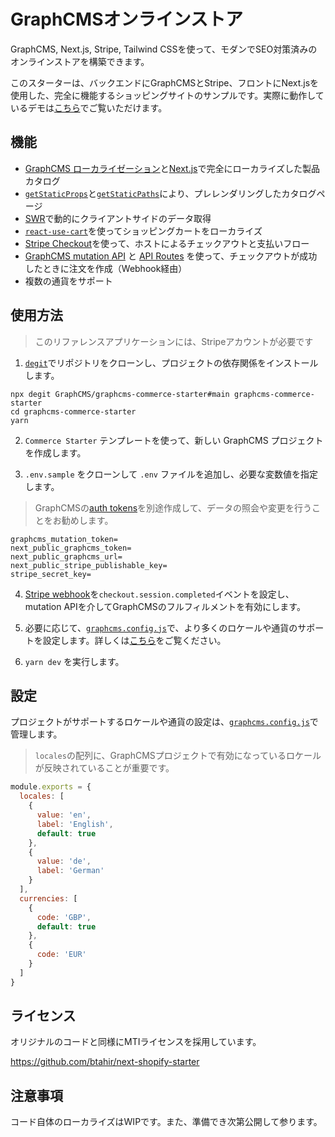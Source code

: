 # GraphCMSオンラインストア

GraphCMS, Next.js, Stripe, Tailwind CSSを使って、モダンでSEO対策済みのオンラインストアを構築できます。

このスターターは、バックエンドにGraphCMSとStripe、フロントにNext.jsを使用した、完全に機能するショッピングサイトのサンプルです。実際に動作しているデモは[こちら](https://commerce.withheadlesscms.com/)でご覧いただけます。

## 機能

- [GraphCMS ローカライゼーション](https://graphcms.com/content-localization)と[Next.js](https://nextjs.org/docs/advanced-features/i18n-routing)で完全にローカライズした製品カタログ
- [`getStaticProps`](https://nextjs.org/docs/basic-features/data-fetching#getstaticprops-static-generation)と[`getStaticPaths`](https://nextjs.org/docs/basic-features/data-fetching#getstaticpaths-static-generation)により、プレレンダリングしたカタログページ
- [SWR](https://swr.vercel.app)で動的にクライアントサイドのデータ取得
- [`react-use-cart`](https://github.com/notrab/react-use-cart)を使ってショッピングカートをローカライズ
- [Stripe Checkout](https://stripe.com/jp/docs/payments/checkout)を使って、ホストによるチェックアウトと支払いフロー
- [GraphCMS mutation API](https://graphcms.com/mutation-api) と [API Routes](https://nextjs.org/docs/api-routes/introduction) を使って、チェックアウトが成功したときに注文を作成（Webhook経由）
- 複数の通貨をサポート

## 使用方法

> このリファレンスアプリケーションには、Stripeアカウントが必要です

1. [`degit`](https://github.com/Rich-Harris/degit)でリポジトリをクローンし、プロジェクトの依存関係をインストールします。

```
npx degit GraphCMS/graphcms-commerce-starter#main graphcms-commerce-starter
cd graphcms-commerce-starter
yarn
```

2. `Commerce Starter` テンプレートを使って、新しい GraphCMS プロジェクトを作成します。

3. `.env.sample` をクローンして `.env` ファイルを追加し、必要な変数値を指定します。

> GraphCMSの[auth tokens](https://graphcms.com/docs/authorization#permanent-auth-tokens)を別途作成して、データの照会や変更を行うことをお勧めします。

```
graphcms_mutation_token=
next_public_graphcms_token=
next_public_graphcms_url=
next_public_stripe_publishable_key=
stripe_secret_key=
```

4. [Stripe webhook](https://stripe.com/docs/payments/handling-payment-events)を`checkout.session.completed`イベントを設定し、mutation APIを介してGraphCMSのフルフィルメントを有効にします。

5. 必要に応じて、[`graphcms.config.js`](graphcms.config.js)で、より多くのロケールや通貨のサポートを設定します。詳しくは[こちら](#設定)をご覧ください。

6. `yarn dev` を実行します。

## 設定
<div id="設定" />

プロジェクトがサポートするロケールや通貨の設定は、[`graphcms.config.js`](graphcms.config.js)で管理します。

> `locales`の配列に、GraphCMSプロジェクトで有効になっているロケールが反映されていることが重要です。

```js
module.exports = {
  locales: [
    {
      value: 'en',
      label: 'English',
      default: true
    },
    {
      value: 'de',
      label: 'German'
    }
  ],
  currencies: [
    {
      code: 'GBP',
      default: true
    },
    {
      code: 'EUR'
    }
  ]
}
``` 

## ライセンス

オリジナルのコードと同様にMTIライセンスを採用しています。

https://github.com/btahir/next-shopify-starter

## 注意事項

コード自体のローカライズはWIPです。また、準備でき次第公開して参ります。
